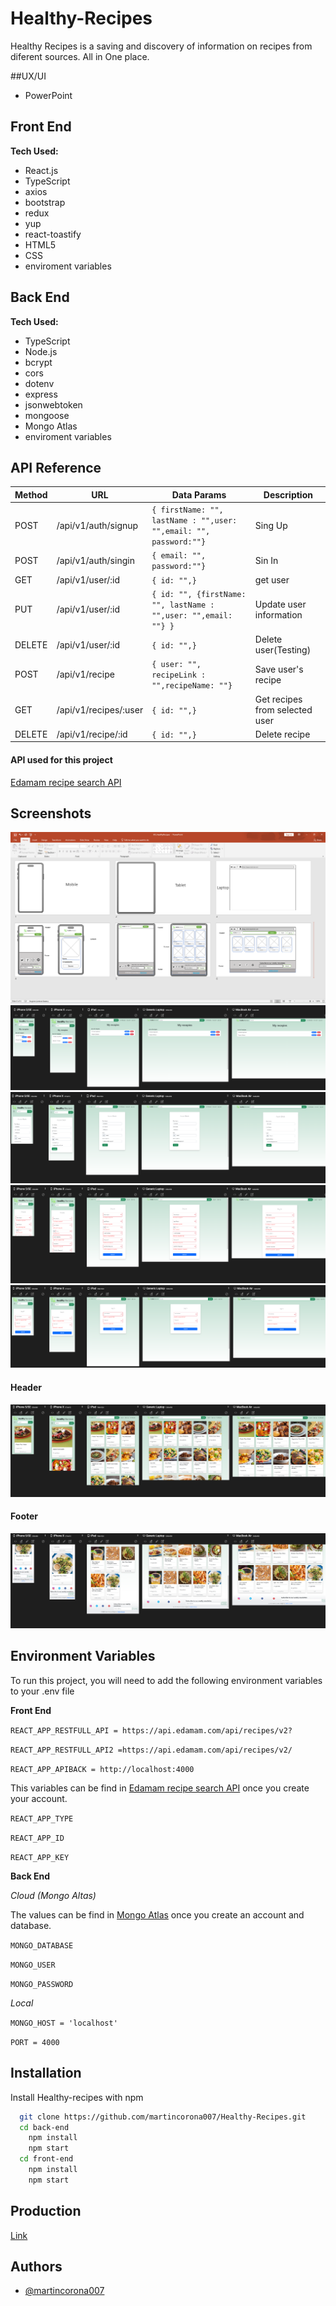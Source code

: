 
# Healthy-Recipes

Healthy Recipes is a saving and discovery of information on recipes from diferent sources. All in One place.

##UX/UI
* PowerPoint

## Front End
**Tech Used:**
* React.js
* TypeScript
* axios
* bootstrap
* redux
* yup
* react-toastify
* HTML5
* CSS
* enviroment variables

## Back End
**Tech Used:**
* TypeScript
* Node.js
* bcrypt
* cors
* dotenv
* express
* jsonwebtoken
* mongoose
* Mongo Atlas
* enviroment variables
## API Reference

| Method           |  URL             | Data Params      | Description      |
| ---------------- | ---------------- | ---------------- | ---------------- |
| POST     | /api/v1/auth/signup    | `{ firstName: "", lastName : "",user: "",email: "", password:""}`    | Sing Up    |
| POST     | /api/v1/auth/singin    | `{ email: "", password:""}`    | Sin In    |
| GET     | /api/v1/user/:id    | `{ id: "",}`    | get user    |
| PUT     | /api/v1/user/:id    | `{ id: "", {firstName: "", lastName : "",user: "",email: ""} }`    | Update user information    |
| DELETE     | /api/v1/user/:id    | `{ id: "",}`    | Delete user(Testing)   |
| POST     | /api/v1/recipe    | `{ user: "", recipeLink : "",recipeName: ""}`    | Save user's recipe    |
| GET     | /api/v1/recipes/:user    | `{ id: "",}`   | Get recipes from selected user    |
| DELETE     | /api/v1/recipe/:id    | `{ id: "",}`    | Delete recipe    |

#### API used for this project    

[Edamam recipe search API](https://developer.edamam.com/edamam-docs-recipe-api)




## Screenshots

<img src="p5.PNG" alt="p5.PNG" style="zoom: 67%;" />

<img src="p4.PNG" alt="p4.PNG" style="zoom: 67%;" />

<img src="p3.PNG" alt="p3.PNG" style="zoom: 67%;" />

<img src="p2.PNG" alt="p2.PNG" style="zoom: 67%;" />

<img src="p1.PNG" alt="p1.PNG" style="zoom: 67%;" />

#### Header
<img src="s1.PNG" alt="header.PNG" style="zoom: 67%;" />

#### Footer
<img src="s2.PNG" alt="footer.PNG" style="zoom: 67%;" />

## Environment Variables

To run this project, you will need to add the following environment variables to your .env file

**Front End**

`REACT_APP_RESTFULL_API = https://api.edamam.com/api/recipes/v2?`

`REACT_APP_RESTFULL_API2 =https://api.edamam.com/api/recipes/v2/`

`REACT_APP_APIBACK = http://localhost:4000`

This variables can be find in  [Edamam recipe search API](https://developer.edamam.com/edamam-docs-recipe-api) once you create your account.

`REACT_APP_TYPE`

`REACT_APP_ID `

`REACT_APP_KEY`

**Back End**

_Cloud (Mongo Altas)_

The values can be find in [Mongo Atlas](https://www.mongodb.com/es/atlas/database) once you create an account and database. 


`MONGO_DATABASE`

`MONGO_USER`

`MONGO_PASSWORD`

_Local_

`MONGO_HOST = 'localhost'`

`PORT = 4000`

## Installation

Install Healthy-recipes with npm

```bash
  git clone https://github.com/martincorona007/Healthy-Recipes.git
  cd back-end
    npm install
    npm start
  cd front-end
    npm install
    npm start
```
## Production

[Link](https://profound-torrone-d9c57e.netlify.app/)



## Authors

- [@martincorona007](https://martincorona007.github.io/)

